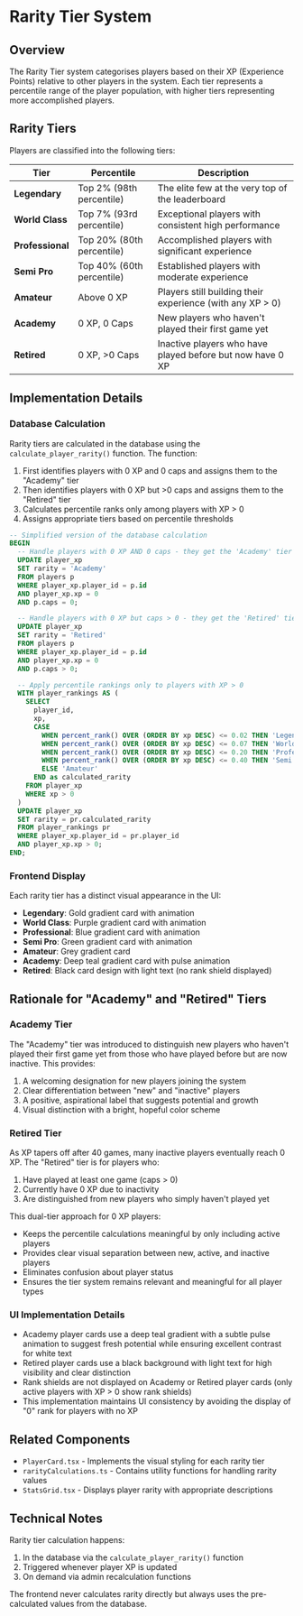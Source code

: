 # Rarity Tier System

## Overview

The Rarity Tier system categorises players based on their XP (Experience Points) relative to other players in the system. Each tier represents a percentile range of the player population, with higher tiers representing more accomplished players.

## Rarity Tiers

Players are classified into the following tiers:

| Tier | Percentile | Description |
|------|------------|-------------|
| **Legendary** | Top 2% (98th percentile) | The elite few at the very top of the leaderboard |
| **World Class** | Top 7% (93rd percentile) | Exceptional players with consistent high performance |
| **Professional** | Top 20% (80th percentile) | Accomplished players with significant experience |
| **Semi Pro** | Top 40% (60th percentile) | Established players with moderate experience |
| **Amateur** | Above 0 XP | Players still building their experience (with any XP > 0) |
| **Academy** | 0 XP, 0 Caps | New players who haven't played their first game yet |
| **Retired** | 0 XP, >0 Caps | Inactive players who have played before but now have 0 XP |

## Implementation Details

### Database Calculation

Rarity tiers are calculated in the database using the `calculate_player_rarity()` function. The function:

1. First identifies players with 0 XP and 0 caps and assigns them to the "Academy" tier
2. Then identifies players with 0 XP but >0 caps and assigns them to the "Retired" tier
3. Calculates percentile ranks only among players with XP > 0
4. Assigns appropriate tiers based on percentile thresholds

```sql
-- Simplified version of the database calculation
BEGIN
  -- Handle players with 0 XP AND 0 caps - they get the 'Academy' tier
  UPDATE player_xp
  SET rarity = 'Academy'
  FROM players p
  WHERE player_xp.player_id = p.id
  AND player_xp.xp = 0
  AND p.caps = 0;

  -- Handle players with 0 XP but caps > 0 - they get the 'Retired' tier
  UPDATE player_xp
  SET rarity = 'Retired'
  FROM players p
  WHERE player_xp.player_id = p.id
  AND player_xp.xp = 0
  AND p.caps > 0;

  -- Apply percentile rankings only to players with XP > 0
  WITH player_rankings AS (
    SELECT 
      player_id,
      xp,
      CASE
        WHEN percent_rank() OVER (ORDER BY xp DESC) <= 0.02 THEN 'Legendary'
        WHEN percent_rank() OVER (ORDER BY xp DESC) <= 0.07 THEN 'World Class'
        WHEN percent_rank() OVER (ORDER BY xp DESC) <= 0.20 THEN 'Professional'
        WHEN percent_rank() OVER (ORDER BY xp DESC) <= 0.40 THEN 'Semi Pro'
        ELSE 'Amateur'
      END as calculated_rarity
    FROM player_xp
    WHERE xp > 0
  )
  UPDATE player_xp
  SET rarity = pr.calculated_rarity
  FROM player_rankings pr
  WHERE player_xp.player_id = pr.player_id
  AND player_xp.xp > 0;
END;
```

### Frontend Display

Each rarity tier has a distinct visual appearance in the UI:

- **Legendary**: Gold gradient card with animation
- **World Class**: Purple gradient card with animation
- **Professional**: Blue gradient card with animation
- **Semi Pro**: Green gradient card with animation
- **Amateur**: Grey gradient card
- **Academy**: Deep teal gradient card with pulse animation
- **Retired**: Black card design with light text (no rank shield displayed)

## Rationale for "Academy" and "Retired" Tiers

### Academy Tier
The "Academy" tier was introduced to distinguish new players who haven't played their first game yet from those who have played before but are now inactive. This provides:

1. A welcoming designation for new players joining the system
2. Clear differentiation between "new" and "inactive" players
3. A positive, aspirational label that suggests potential and growth
4. Visual distinction with a bright, hopeful color scheme

### Retired Tier
As XP tapers off after 40 games, many inactive players eventually reach 0 XP. The "Retired" tier is for players who:

1. Have played at least one game (caps > 0)
2. Currently have 0 XP due to inactivity
3. Are distinguished from new players who simply haven't played yet

This dual-tier approach for 0 XP players:
- Keeps the percentile calculations meaningful by only including active players
- Provides clear visual separation between new, active, and inactive players
- Eliminates confusion about player status
- Ensures the tier system remains relevant and meaningful for all player types

### UI Implementation Details

- Academy player cards use a deep teal gradient with a subtle pulse animation to suggest fresh potential while ensuring excellent contrast for white text
- Retired player cards use a black background with light text for high visibility and clear distinction
- Rank shields are not displayed on Academy or Retired player cards (only active players with XP > 0 show rank shields)
- This implementation maintains UI consistency by avoiding the display of "0" rank for players with no XP

## Related Components

- `PlayerCard.tsx` - Implements the visual styling for each rarity tier
- `rarityCalculations.ts` - Contains utility functions for handling rarity values
- `StatsGrid.tsx` - Displays player rarity with appropriate descriptions

## Technical Notes

Rarity tier calculation happens:
1. In the database via the `calculate_player_rarity()` function
2. Triggered whenever player XP is updated
3. On demand via admin recalculation functions

The frontend never calculates rarity directly but always uses the pre-calculated values from the database.
